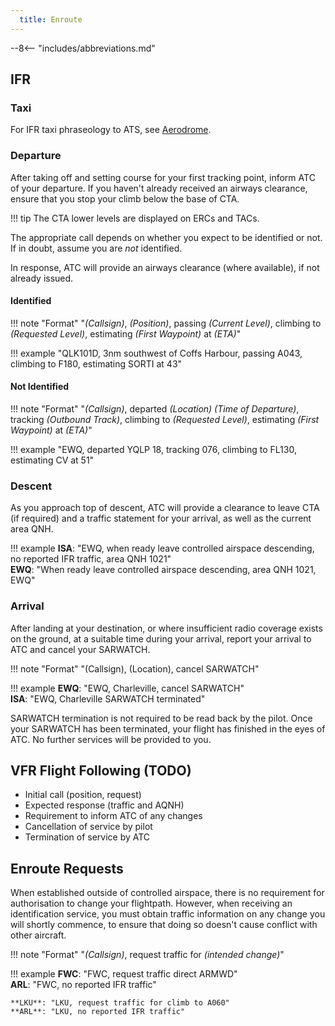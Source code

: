 ```yaml
---
  title: Enroute 
---
```


--8<-- "includes/abbreviations.md"

## IFR
### Taxi
For IFR taxi phraseology to ATS, see [Aerodrome](aerodrome.md#taxi).

### Departure
After taking off and setting course for your first tracking point, inform ATC of your departure. If you haven't already received an airways clearance, ensure that you stop your climb below the base of CTA.

!!! tip
    The CTA lower levels are displayed on ERCs and TACs.

The appropriate call depends on whether you expect to be identified or not. If in doubt, assume you are *not* identified.

In response, ATC will provide an airways clearance (where available), if not already issued.

#### Identified
!!! note "Format"
    "*(Callsign)*, *(Position)*, passing *(Current Level)*, climbing to *(Requested Level)*, estimating *(First Waypoint)* at *(ETA)*"  

!!! example 
    "QLK101D, 3nm southwest of Coffs Harbour, passing A043, climbing to F180, estimating SORTI at 43"

#### Not Identified
!!! note "Format" 
    "*(Callsign)*, departed *(Location)* *(Time of Departure)*, tracking *(Outbound Track)*, climbing to *(Requested Level)*, estimating *(First Waypoint)* at *(ETA)*" 

!!! example 
    "EWQ, departed YQLP 18, tracking 076, climbing to FL130, estimating CV at 51"

### Descent 
As you approach top of descent, ATC will provide a clearance to leave CTA (if required) and a traffic statement for your arrival, as well as the current area QNH.

!!! example
    **ISA**: "EWQ, when ready leave controlled airspace descending, no reported IFR traffic, area QNH 1021"  
    **EWQ**: "When ready leave controlled airspace descending, area QNH 1021, EWQ"

### Arrival
After landing at your destination, or where insufficient radio coverage exists on the ground, at a suitable time during your arrival, report your arrival to ATC and cancel your SARWATCH.

!!! note "Format"
    "(Callsign), (Location), cancel SARWATCH"

!!! example
    **EWQ**: "EWQ, Charleville, cancel SARWATCH"  
    **ISA**: "EWQ, Charleville SARWATCH terminated"

SARWATCH termination is not required to be read back by the pilot. Once your SARWATCH has been terminated, your flight has finished in the eyes of ATC. No further services will be provided to you.

## VFR Flight Following (TODO)
- Initial call (position, request)
- Expected response (traffic and AQNH)
- Requirement to inform ATC of any changes
- Cancellation of service by pilot
- Termination of service by ATC

## Enroute Requests
When established outside of controlled airspace, there is no requirement for authorisation to change your flightpath. However, when receiving an identification service, you must obtain traffic information on any change you will shortly commence, to ensure that doing so doesn't cause conflict with other aircraft.

!!! note "Format"
    "*(Callsign)*, request traffic for *(intended change)*"

!!! example
    **FWC**: "FWC, request traffic direct ARMWD"  
    **ARL**: "FWC, no reported IFR traffic"

    **LKU**: "LKU, request traffic for climb to A060"  
    **ARL**: "LKU, no reported IFR traffic"